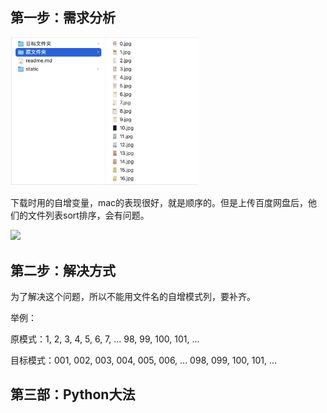 ## 第一步：需求分析
<img src="static/下载时使用的自增变量.png" width="300px">

下载时用的自增变量，mac的表现很好，就是顺序的。但是上传百度网盘后，他们的文件列表sort排序，会有问题。

<img src="static/下百度网盘文件名顺序排序问题.png" width="300px">


## 第二步：解决方式
为了解决这个问题，所以不能用文件名的自增模式列，要补齐。

举例：

原模式：1, 2, 3, 4, 5, 6, 7, ... 98, 99, 100, 101, ...

目标模式：001, 002, 003, 004, 005, 006, ... 098, 099, 100, 101, ...

## 第三部：Python大法
```
```


